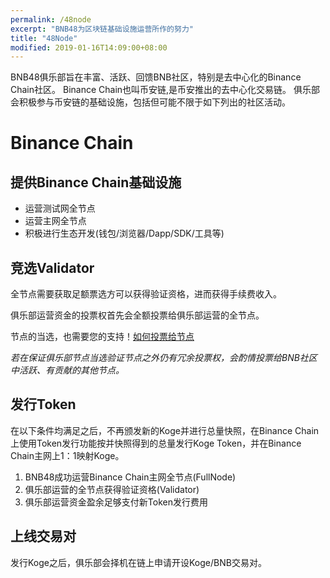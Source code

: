 ```yaml
---
permalink: /48node
excerpt: "BNB48为区块链基础设施运营所作的努力"
title: "48Node"
modified: 2019-01-16T14:09:00+08:00
---
```

BNB48俱乐部旨在丰富、活跃、回馈BNB社区，特别是去中心化的Binance Chain社区。
Binance Chain也叫币安链,是币安推出的去中心化交易链。
俱乐部会积极参与币安链的基础设施，包括但可能不限于如下列出的社区活动。

# Binance Chain
## 提供Binance Chain基础设施
- 运营测试网全节点
- 运营主网全节点
- 积极进行生态开发(钱包/浏览器/Dapp/SDK/工具等)

## 竞选Validator
全节点需要获取足额票选方可以获得验证资格，进而获得手续费收入。

俱乐部运营资金的投票权首先会全额投票给俱乐部运营的全节点。

节点的当选，也需要您的支持！[如何投票给节点]()

*若在保证俱乐部节点当选验证节点之外仍有冗余投票权，会酌情投票给BNB社区中活跃、有贡献的其他节点。*

## 发行Token
在以下条件均满足之后，不再颁发新的Koge并进行总量快照，在Binance Chain上使用Token发行功能按并快照得到的总量发行Koge Token，并在Binance Chain主网上1：1映射Koge。
  1. BNB48成功运营Binance Chain主网全节点(FullNode)
  2. 俱乐部运营的全节点获得验证资格(Validator)
  3. 俱乐部运营资金盈余足够支付新Token发行费用

## 上线交易对
发行Koge之后，俱乐部会择机在链上申请开设Koge/BNB交易对。


